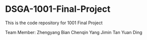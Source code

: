 # DSGA-1001-Final-Project
This is the code repository for 1001 Final Project

Team Member:
Zhengyang Bian
Chenqin Yang
Jimin Tan
Yuan Ding